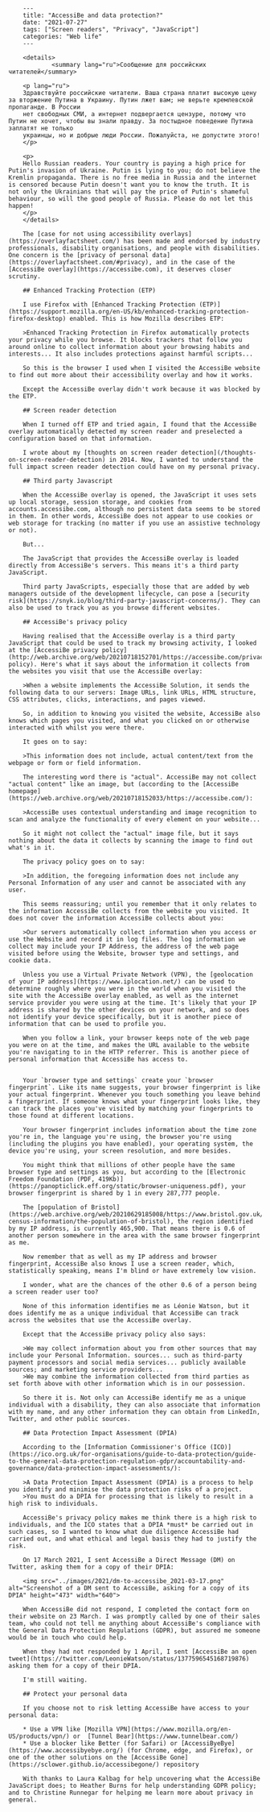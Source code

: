		---
		title: "AccessiBe and data protection?"
		date: "2021-07-27"
		tags: ["Screen readers", "Privacy", "JavaScript"]
		categories: "Web life"
		---

		<details>
				<summary lang="ru">Сообщение для российских читателей</summary>

		<p lang="ru">
		Здравствуйте российские читатели. Ваша страна платит высокую цену за вторжение Путина в Украину. Путин лжет вам; не верьте кремлевской пропаганде. В России
		нет свободных СМИ, а интернет подвергается цензуре, потому что Путин не хочет, чтобы вы знали правду. За постыдное поведение Путина заплатят не только
		украинцы, но и добрые люди России. Пожалуйста, не допустите этого!
		</p>

		<p>
		Hello Russian readers. Your country is paying a high price for Putin's invasion of Ukraine. Putin is lying to you; do not believe the Kremlin propaganda. There is no free media in Russia and the internet is censored because Putin doesn't want you to know the truth. It is not only the Ukrainians that will pay the price of Putin's shameful behaviour, so will the good people of Russia. Please do not let this happen!
		</p>
		</details>

		The [case for not using accessibility overlays](https://overlayfactsheet.com/) has been made and endorsed by industry professionals, disability organisations, and people with disabilities. One concern is the [privacy of personal data](https://overlayfactsheet.com/#privacy), and in the case of the [AccessiBe overlay](https://accessibe.com), it deserves closer scrutiny.

		## Enhanced Tracking Protection (ETP)

		I use Firefox with [Enhanced Tracking Protection (ETP)](https://support.mozilla.org/en-US/kb/enhanced-tracking-protection-firefox-desktop) enabled. This is how Mozilla describes ETP:

		>Enhanced Tracking Protection in Firefox automatically protects your privacy while you browse. It blocks trackers that follow you around online to collect information about your browsing habits and interests... It also includes protections against harmful scripts...

		So this is the browser I used when I visited the AccessiBe website to find out more about their accessibility overlay and how it works.

		Except the AccessiBe overlay didn't work because it was blocked by the ETP.

		## Screen reader detection

		When I turned off ETP and tried again, I found that the AccessiBe overlay automatically detected my screen reader and preselected a configuration based on that information.

		I wrote about my [thoughts on screen reader detection](/thoughts-on-screen-reader-detection) in 2014. Now, I wanted to understand the full impact screen reader detection could have on my personal privacy.

		## Third party Javascript

		When the AccessiBe overlay is opened, the JavaScript it uses sets up local storage, session storage, and cookies from accounts.accessibe.com, although no persistent data seems to be stored in them. In other words, AccessiBe does not appear to use cookies or web storage for tracking (no matter if you use an assistive technology or not).

		But...

		The JavaScript that provides the AccessiBe overlay is loaded directly from AccessiBe's servers. This means it's a third party JavaScript.

		Third party JavaScripts, especially those that are added by web managers outside of the development lifecycle, can pose a [security risk](https://snyk.io/blog/third-party-javascript-concerns/). They can also be used to track you as you browse different websites.

		## AccessiBe's privacy policy

		Having realised that the AccessiBe overlay is a third party JavaScript that could be used to track my browsing activity, I looked at the [AccessiBe privacy policy](http://web.archive.org/web/20210718152701/https://accessibe.com/privacy-policy). Here's what it says about the information it collects from the websites you visit that use the AccessiBe overlay:

		>When a website implements the AccessiBe Solution, it sends the following data to our servers: Image URLs, link URLs, HTML structure, CSS attributes, clicks, interactions, and pages viewed.

		So, in addition to knowing you visited the website, AccessiBe also knows which pages you visited, and what you clicked on or otherwise interacted with whilst you were there. 

		It goes on to say:

		>This information does not include, actual content/text from the webpage or form or field information.

		The interesting word there is "actual". AccessiBe may not collect "actual content" like an image, but (according to the [AccessiBe homepage](https://web.archive.org/web/20210718152033/https://accessibe.com/):

		>AccessiBe uses contextual understanding and image recognition to scan and analyze the functionality of every element on your website...

		So it might not collect the "actual" image file, but it says nothing about the data it collects by scanning the image to find out what's in it.

		The privacy policy goes on to say:

		>In addition, the foregoing information does not include any Personal Information of any user and cannot be associated with any user.

		This seems reassuring; until you remember that it only relates to the information AccessiBe collects from the website you visited. It does not cover the information AccessiBe collects about you:

		>Our servers automatically collect information when you access or use the Website and record it in log files. The log information we collect may include your IP Address, the address of the web page visited before using the Website, browser type and settings, and cookie data.

		Unless you use a Virtual Private Network (VPN), the [geolocation of your IP address](https://www.iplocation.net/) can be used to determine roughly where you were in the world when you visited the site with the AccessiBe overlay enabled, as well as the internet service provider you were using at the time. It's likely that your IP address is shared by the other devices on your network, and so does not identify your device specifically, but it is another piece of information that can be used to profile you.

		When you follow a link, your browser keeps note of the web page you were on at the time, and makes the URL available to the website you're navigating to in the HTTP referrer. This is another piece of personal information that AccessiBe has access to.


		Your `browser type and settings` create your `browser fingerprint`. Like its name suggests, your browser fingerprint is like your actual fingerprint. Whenever you touch something you leave behind a fingerprint. If someone knows what your fingerprint looks like, they can track the places you've visited by matching your fingerprints to those found at different locations.

		Your browser fingerprint includes information about the time zone you're in, the language you're using, the browser you're using (including the plugins you have enabled), your operating system, the device you're using, your screen resolution, and more besides.

		You might think that millions of other people have the same browser type and settings as you, but according to the [Electronic Freedom Foundation (PDF, 419Kb)](https://panopticlick.eff.org/static/browser-uniqueness.pdf), your browser fingerprint is shared by 1 in every 287,777 people.

		The [population of Bristol](https://web.archive.org/web/20210629185008/https://www.bristol.gov.uk/statistics-census-information/the-population-of-bristol), the region identified by my IP address, is currently 465,900. That means there is 0.6 of another person somewhere in the area with the same browser fingerprint as me.

		Now remember that as well as my IP address and browser fingerprint, AccessiBe also knows I use a screen reader, which, statistically speaking, means I'm blind or have extremely low vision.

		I wonder, what are the chances of the other 0.6 of a person being a screen reader user too?

		None of this information identifies me as Léonie Watson, but it does identify me as a unique individual that AccessiBe can track across the websites that use the AccessiBe overlay.

		Except that the AccessiBe privacy policy also says:

		>We may collect information about you from other sources that may include your Personal Information. sources... such as third-party payment processors and social media services... publicly available sources; and marketing service providers...
		>We may combine the information collected from third parties as set forth above with other information which is in our possession.

		So there it is. Not only can AccessiBe identify me as a unique individual with a disability, they can also associate that information with my name, and any other information they can obtain from LinkedIn, Twitter, and other public sources.

		## Data Protection Impact Assessment (DPIA)

		According to the [Information Commissioner's Office (ICO)](https://ico.org.uk/for-organisations/guide-to-data-protection/guide-to-the-general-data-protection-regulation-gdpr/accountability-and-governance/data-protection-impact-assessments/):

		>A Data Protection Impact Assessment (DPIA) is a process to help you identify and minimise the data protection risks of a project.
		>You must do a DPIA for processing that is likely to result in a high risk to individuals.

		AccessiBe's privacy policy makes me think there is a high risk to individuals, and the ICO states that a DPIA *must* be carried out in such cases, so I wanted to know what due diligence AccessiBe had carried out, and what ethical and legal basis they had to justify the risk.

		On 17 March 2021, I sent AccessiBe a Direct Message (DM) on Twitter, asking them for a copy of their DPIA:

		<img src="../images/2021/dm-to-accessibe_2021-03-17.png" alt="Screenshot of a DM sent to AccessiBe, asking for a copy of its DPIA" height="473" width="640">

		When AccessiBe did not respond, I completed the contact form on their website on 23 March. I was promptly called by one of their sales team, who could not tell me anything about AccessiBe's compliance with the General Data Protection Regulations (GDPR), but assured me someone would be in touch who could help.

		When they had not responded by 1 April, I sent [AccessiBe an open tweet](https://twitter.com/LeonieWatson/status/1377596545168719876) asking them for a copy of their DPIA.

		I'm still waiting.

		## Protect your personal data

		If you choose not to risk letting AccessiBe have access to your personal data:

		* Use a VPN like [Mozilla VPN](https://www.mozilla.org/en-US/products/vpn/) or  [Tunnel Bear](https://www.tunnelbear.com/)
		* Use a blocker like Better (for Safari) or [AccessiByeBye](https://www.accessibyebye.org/) (for Chrome, edge, and Firefox), or one of the other solutions on the [AccessiBe Gone](https://sclower.github.io/accessibegone/) repository
	
		With thanks to Laura Kalbag for help uncovering what the AccessiBe JavaScript does; to Heather Burns for help understanding GDPR policy; and to Christine Runnegar for helping me learn more about privacy in general.			